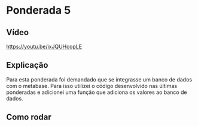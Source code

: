 # Ponderada 5

## Vídeo

https://youtu.be/ixJQUHcopLE

## Explicação

Para esta ponderada foi demandado que se integrasse um banco de dados com o metabase. Para isso utilizei o código desenvolvido nas últimas ponderadas e adicionei uma função que adiciona os valores ao banco de dados. 

## Como rodar